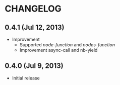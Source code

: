 # CHANGELOG

## 0.4.1  (Jul 12, 2013)

* Improvement
    * Supported *node-function* and *nodes-function*
    * Improvement async-call and nb-yield

## 0.4.0  (Jul 9, 2013)

* Initial release
